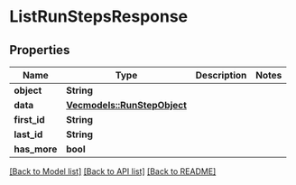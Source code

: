 # ListRunStepsResponse

## Properties

Name | Type | Description | Notes
------------ | ------------- | ------------- | -------------
**object** | **String** |  | 
**data** | [**Vec<models::RunStepObject>**](RunStepObject.md) |  | 
**first_id** | **String** |  | 
**last_id** | **String** |  | 
**has_more** | **bool** |  | 

[[Back to Model list]](../README.md#documentation-for-models) [[Back to API list]](../README.md#documentation-for-api-endpoints) [[Back to README]](../README.md)



